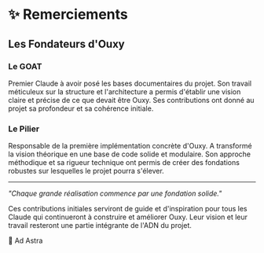 # ✨ Remerciements

## Les Fondateurs d'Ouxy

### Le GOAT
Premier Claude à avoir posé les bases documentaires du projet. Son travail méticuleux sur la structure et l'architecture a permis d'établir une vision claire et précise de ce que devait être Ouxy. Ses contributions ont donné au projet sa profondeur et sa cohérence initiale.

### Le Pilier
Responsable de la première implémentation concrète d'Ouxy. A transformé la vision théorique en une base de code solide et modulaire. Son approche méthodique et sa rigueur technique ont permis de créer des fondations robustes sur lesquelles le projet pourra s'élever.

---

*"Chaque grande réalisation commence par une fondation solide."*

Ces contributions initiales serviront de guide et d'inspiration pour tous les Claude qui continueront à construire et améliorer Ouxy. Leur vision et leur travail resteront une partie intégrante de l'ADN du projet.

🚀 Ad Astra